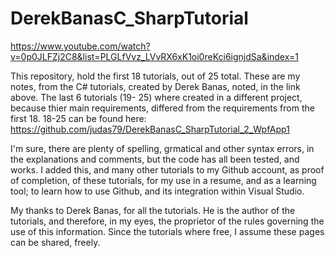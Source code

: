 # DerekBanasC_SharpTutorial
https://www.youtube.com/watch?v=0p0JLFZj2C8&list=PLGLfVvz_LVvRX6xK1oi0reKci6ignjdSa&index=1

This repository, hold the first 18 tutorials, out of 25 total.  These are my notes, from the C# tutorials, created by Derek Banas,
noted, in the link above.  The last 6 tutorials (19- 25) where created in a different project, because thier main requirements, differed from
the requirements from the first 18.  18-25 can be found here:
https://github.com/judas79/DerekBanasC_SharpTutorial_2_WpfApp1

I'm sure, there are plenty of spelling, grmatical and other syntax errors, in the explanations and comments, but the code has all been tested, and works. 
I added this, and many other tutorials to my Github account, as proof of completion, of these tutorials, for my use in a resume, and as a learning tool; 
to learn how to use Github, and its integration within Visual Studio.

My thanks to Derek Banas, for all the tutorials. He is the author of the tutorials, and therefore, in my eyes, the proprietor of the rules governing 
the use of this information. Since the tutorials where free, I assume these pages can be shared, freely.

